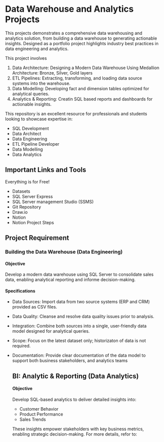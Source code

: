 # Data Warehouse and Analytics Projects
This projects demonstrates a comprehensive data warehousing and analytics solution, from building a data warehouse to generating actionable insights. Designed as a portfolio project highlights industry best practices in data engineering and analytics.

This project involves
1. Data Architecture: Designing a Modern Data Warehouse Using Medallion Architecture: Bronze, Silver, Gold layers
2. ETL Pipelines: Extracting, transforming, and loading data source systems into the warehouse.
3. Data Modelling: Developing fact and dimension tables optimized for analytical queries.
4. Analytics & Reporting: Creatin SQL based reports and dashboards for actionable insights.

 This repository is an excellent resource for professionals and students looking to showcase expertise in:
 - SQL Development
 - Data Architect
 - Data Engineering
 - ETL Pipeline Developer
 - Data Modelling
 - Data Analytics
## Important Links and Tools
Everything is for Free!
- Datasets
- SQL Server Express
- SQL Server management Studio (SSMS)
- Git Repository
- Draw.io
- Notion
- Notion Project Steps

## Project Requirement
### Building the Data Warehouse (Data Engineering)
#### Objective
Develop a modern data warehouse using SQL Server to consolidate sales data, enabling analytical reporting and informe decision-making.
#### Specifications
- Data Sources: Import data from two source systems (ERP and CRM) provided as CSV files.
- Data Quality: Cleanse and resolve data quality issues prior to analysis.
- Integration: Combine both sources into a single, user-friendly data model designed for analytical queries.
- Scope: Focus on the latest dataset only; historizaton of data is not required.
- Documentation: Provide clear documentation of the data model to support both business stakeholders, and analytics teams
  
  ## BI: Analytic & Reporting (Data Analytics)
  #### Objective
  Develop SQL-based analytics to deliver detailed insights into:
  - Customer Behavior
  - Product Performance
  - Sales Trends

  These insights empower stakeholders with key business metrics, enabling strategic decision-making.
  For more details, refor to: 

